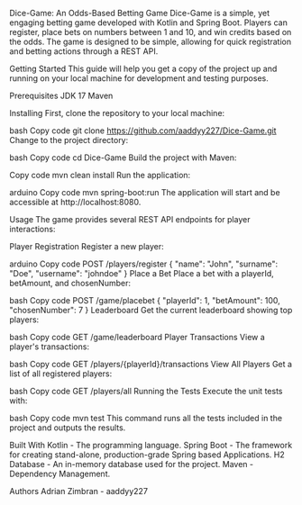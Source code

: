 Dice-Game: An Odds-Based Betting Game
Dice-Game is a simple, yet engaging betting game developed with Kotlin and Spring Boot. Players can register, place bets on numbers between 1 and 10, and win credits based on the odds. The game is designed to be simple, allowing for quick registration and betting actions through a REST API.

Getting Started
This guide will help you get a copy of the project up and running on your local machine for development and testing purposes.

Prerequisites
JDK 17
Maven

Installing
First, clone the repository to your local machine:

bash
Copy code
git clone https://github.com/aaddyy227/Dice-Game.git
Change to the project directory:

bash
Copy code
cd Dice-Game
Build the project with Maven:

Copy code
mvn clean install
Run the application:

arduino
Copy code
mvn spring-boot:run
The application will start and be accessible at http://localhost:8080.

Usage
The game provides several REST API endpoints for player interactions:

Player Registration
Register a new player:

arduino 
Copy code
POST /players/register
{
"name": "John",
"surname": "Doe",
"username": "johndoe"
}
Place a Bet
Place a bet with a playerId, betAmount, and chosenNumber:

bash
Copy code
POST /game/placebet
{
"playerId": 1,
"betAmount": 100,
"chosenNumber": 7
}
Leaderboard
Get the current leaderboard showing top players:

bash
Copy code
GET /game/leaderboard
Player Transactions
View a player's transactions:

bash
Copy code
GET /players/{playerId}/transactions
View All Players
Get a list of all registered players:

bash
Copy code
GET /players/all
Running the Tests
Execute the unit tests with:

bash
Copy code
mvn test
This command runs all the tests included in the project and outputs the results.

Built With
Kotlin - The programming language.
Spring Boot - The framework for creating stand-alone, production-grade Spring based Applications.
H2 Database - An in-memory database used for the project.
Maven - Dependency Management.

Authors
Adrian Zimbran - aaddyy227
